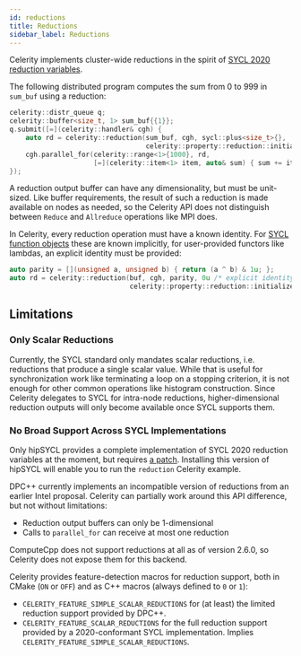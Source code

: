 ```yaml
---
id: reductions
title: Reductions
sidebar_label: Reductions
---
```


Celerity implements cluster-wide reductions in the spirit of
[SYCL 2020 reduction variables](https://www.khronos.org/registry/SYCL/specs/sycl-2020/html/sycl-2020.html#sec:reduction).

The following distributed program computes the sum from 0 to 999 in `sum_buf` using a reduction:

```c++
celerity::distr_queue q;
celerity::buffer<size_t, 1> sum_buf{{1}};
q.submit([=](celerity::handler& cgh) {
    auto rd = celerity::reduction(sum_buf, cgh, sycl::plus<size_t>{},
                                  celerity::property::reduction::initialize_to_identity{});
    cgh.parallel_for(celerity::range<1>{1000}, rd,
                     [=](celerity::item<1> item, auto& sum) { sum += item.get_id(0); });
});
```

A reduction output buffer can have any dimensionality, but must be unit-sized. Like buffer requirements, the result of
such a reduction is made available on nodes as needed, so the Celerity API does not distinguish between `Reduce` and
`Allreduce` operations like MPI does.

In Celerity, every reduction operation must have a known identity. For
[SYCL function objects](https://www.khronos.org/registry/SYCL/specs/sycl-2020/html/sycl-2020.html#sec:function-objects)
these are known implicitly, for user-provided functors like lambdas, an explicit identity must be provided:

```c++
auto parity = [](unsigned a, unsigned b) { return (a ^ b) & 1u; };
auto rd = celerity::reduction(buf, cgh, parity, 0u /* explicit identity */,
                              celerity::property::reduction::initialize_to_identity{});
```

## Limitations

### Only Scalar Reductions

Currently, the SYCL standard only mandates scalar reductions, i.e. reductions that produce a single scalar value.
While that is useful for synchronization work like terminating a loop on a stopping criterion, it is not enough for
other common operations like histogram construction. Since Celerity delegates to SYCL for intra-node reductions,
higher-dimensional reduction outputs will only become available once SYCL supports them.

### No Broad Support Across SYCL Implementations

Only hipSYCL provides a complete implementation of SYCL 2020 reduction variables at the moment, but
requires [a patch](https://github.com/illuhad/hipSYCL/pull/578). Installing this version of hipSYCL will
enable you to run the `reduction` Celerity example.

DPC++ currently implements an incompatible version of reductions from an earlier Intel proposal.
Celerity can partially work around this API difference, but not without limitations:

- Reduction output buffers can only be 1-dimensional
- Calls to `parallel_for` can receive at most one reduction

ComputeCpp does not support reductions at all as of version 2.6.0, so Celerity does not expose them for this backend.

Celerity provides feature-detection macros for reduction support, both in CMake (`ON` or `OFF`) and
as C++ macros (always defined to `0` or `1`):

- `CELERITY_FEATURE_SIMPLE_SCALAR_REDUCTIONS` for (at least) the limited reduction support provided
  by DPC++.
- `CELERITY_FEATURE_SCALAR_REDUCTIONS` for the full reduction support provided by a 2020-conformant
  SYCL implementation. Implies `CELERITY_FEATURE_SIMPLE_SCALAR_REDUCTIONS`.
